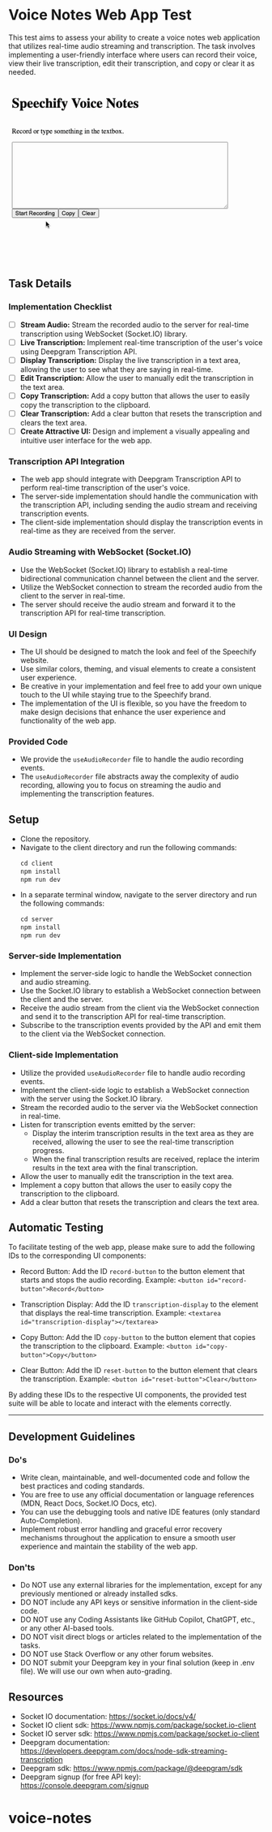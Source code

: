 # Voice Notes Web App Test

This test aims to assess your ability to create a voice notes web application that utilizes real-time audio streaming and transcription. The task involves implementing a user-friendly interface where users can record their voice, view their live transcription, edit their transcription, and copy or clear it as needed.

![Example](example.gif)

## Task Details

### Implementation Checklist

- [ ] **Stream Audio:** Stream the recorded audio to the server for real-time transcription using WebSocket (Socket.IO) library.
- [ ] **Live Transcription:** Implement real-time transcription of the user's voice using Deepgram Transcription API.
- [ ] **Display Transcription:** Display the live transcription in a text area, allowing the user to see what they are saying in real-time.
- [ ] **Edit Transcription:** Allow the user to manually edit the transcription in the text area.
- [ ] **Copy Transcription:** Add a copy button that allows the user to easily copy the transcription to the clipboard.
- [ ] **Clear Transcription:** Add a clear button that resets the transcription and clears the text area.
- [ ] **Create Attractive UI:** Design and implement a visually appealing and intuitive user interface for the web app.

### Transcription API Integration

- The web app should integrate with Deepgram Transcription API to perform real-time transcription of the user's voice.
- The server-side implementation should handle the communication with the transcription API, including sending the audio stream and receiving transcription events.
- The client-side implementation should display the transcription events in real-time as they are received from the server.

### Audio Streaming with WebSocket (Socket.IO)

- Use the WebSocket (Socket.IO) library to establish a real-time bidirectional communication channel between the client and the server.
- Utilize the WebSocket connection to stream the recorded audio from the client to the server in real-time.
- The server should receive the audio stream and forward it to the transcription API for real-time transcription.

### UI Design

- The UI should be designed to match the look and feel of the Speechify website.
- Use similar colors, theming, and visual elements to create a consistent user experience.
- Be creative in your implementation and feel free to add your own unique touch to the UI while staying true to the Speechify brand.
- The implementation of the UI is flexible, so you have the freedom to make design decisions that enhance the user experience and functionality of the web app.

### Provided Code

- We provide the `useAudioRecorder` file to handle the audio recording events.
- The `useAudioRecorder` file abstracts away the complexity of audio recording, allowing you to focus on streaming the audio and implementing the transcription features.

## Setup

- Clone the repository.
- Navigate to the client directory and run the following commands:
  ```
  cd client
  npm install
  npm run dev
  ```
- In a separate terminal window, navigate to the server directory and run the following commands:
  ```
  cd server
  npm install
  npm run dev
  ```

### Server-side Implementation

- Implement the server-side logic to handle the WebSocket connection and audio streaming.
- Use the Socket.IO library to establish a WebSocket connection between the client and the server.
- Receive the audio stream from the client via the WebSocket connection and send it to the transcription API for real-time transcription.
- Subscribe to the transcription events provided by the API and emit them to the client via the WebSocket connection.

### Client-side Implementation

- Utilize the provided `useAudioRecorder` file to handle audio recording events.
- Implement the client-side logic to establish a WebSocket connection with the server using the Socket.IO library.
- Stream the recorded audio to the server via the WebSocket connection in real-time.
- Listen for transcription events emitted by the server:
  - Display the interim transcription results in the text area as they are received, allowing the user to see the real-time transcription progress.
  - When the final transcription results are received, replace the interim results in the text area with the final transcription.
- Allow the user to manually edit the transcription in the text area.
- Implement a copy button that allows the user to easily copy the transcription to the clipboard.
- Add a clear button that resets the transcription and clears the text area.

## Automatic Testing

To facilitate testing of the web app, please make sure to add the following IDs to the corresponding UI components:

- Record Button: Add the ID `record-button` to the button element that starts and stops the audio recording.
  Example: `<button id="record-button">Record</button>`

- Transcription Display: Add the ID `transcription-display` to the element that displays the real-time transcription.
  Example: `<textarea id="transcription-display"></textarea>`

- Copy Button: Add the ID `copy-button` to the button element that copies the transcription to the clipboard.
  Example: `<button id="copy-button">Copy</button>`

- Clear Button: Add the ID `reset-button` to the button element that clears the transcription.
  Example: `<button id="reset-button">Clear</button>`

By adding these IDs to the respective UI components, the provided test suite will be able to locate and interact with the elements correctly.

---

## Development Guidelines

### Do's

- Write clean, maintainable, and well-documented code and follow the best practices and coding standards.
- You are free to use any official documentation or language references (MDN, React Docs, Socket.IO Docs, etc).
- You can use the debugging tools and native IDE features (only standard Auto-Completion).
- Implement robust error handling and graceful error recovery mechanisms throughout the application to ensure a smooth user experience and maintain the stability of the web app.

### Don'ts

- Do NOT use any external libraries for the implementation, except for any previously mentioned or already installed sdks.
- DO NOT include any API keys or sensitive information in the client-side code.
- DO NOT use any Coding Assistants like GitHub Copilot, ChatGPT, etc., or any other AI-based tools.
- DO NOT visit direct blogs or articles related to the implementation of the tasks.
- DO NOT use Stack Overflow or any other forum websites.
- DO NOT submit your Deepgram key in your final solution (keep in .env file). We will use our own when auto-grading.

## Resources

- Socket IO documentation: https://socket.io/docs/v4/
- Socket IO client sdk: https://www.npmjs.com/package/socket.io-client
- Socket IO server sdk: https://www.npmjs.com/package/socket.io-client
- Deepgram documentation: https://developers.deepgram.com/docs/node-sdk-streaming-transcription
- Deepgram sdk: https://www.npmjs.com/package/@deepgram/sdk
- Deepgram signup (for free API key): https://console.deepgram.com/signup
# voice-notes

